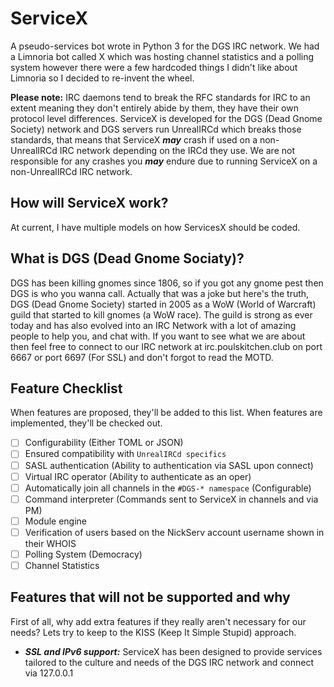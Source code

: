 # ServiceX
A pseudo-services bot wrote in Python 3 for the DGS IRC network. We had a Limnoria bot called X which was hosting channel statistics and a polling system however there were a few hardcoded things I didn't like about Limnoria so I decided to re-invent the wheel.

**Please note:** IRC daemons tend to break the RFC standards for IRC to an extent meaning they don't entirely abide by them, they have their own protocol level differences. ServiceX is developed for the DGS (Dead Gnome Society) network and DGS servers run UnrealIRCd which breaks those standards, that means that ServiceX ***may*** crash if used on a non-UnrealIRCd IRC network depending on the IRCd they use. We are not responsible for any crashes you ***may*** endure due to running ServiceX on a non-UnrealIRCd IRC network.

## How will ServiceX work?
At current, I have multiple models on how ServicesX should be coded.

## What is DGS (Dead Gnome Sociaty)?
DGS has been killing gnomes since 1806, so if you got any gnome pest then DGS is who you wanna call. Actually that was a joke but here's the truth, DGS (Dead Gnome Society) started in 2005 as a WoW (World of Warcraft) guild that started to kill gnomes (a WoW race). The guild is strong as ever today and has also evolved into an IRC Network with a lot of amazing people to help you, and chat with. If you want to see what we are about then feel free to connect to our IRC network at irc.poulskitchen.club on port 6667 or port 6697 (For SSL) and don't forgot to read the MOTD.

## Feature Checklist
When features are proposed, they'll be added to this list. When features are implemented, they'll be checked out.
* [ ] Configurability (Either TOML or JSON)
* [ ] Ensured compatibility with `UnrealIRCd specifics`
* [ ] SASL authentication (Ability to authentication via SASL upon connect)
* [ ] Virtual IRC operator (Ability to authenticate as an oper)
* [ ] Automatically join all channels in the `#DGS-* namespace` (Configurable)
* [ ] Command interpreter (Commands sent to ServiceX in channels and via PM)
* [ ] Module engine
* [ ] Verification of users based on the NickServ account username shown in their WHOIS
* [ ] Polling System (Democracy)
* [ ] Channel Statistics

## Features that will not be supported and why
First of all, why add extra features if they really aren't necessary for our needs? Lets try to keep to the KISS (Keep It Simple Stupid) approach.
* ***SSL and IPv6 support:*** ServiceX has been designed to provide services tailored to the culture and needs of the DGS IRC network and connect via 127.0.0.1
